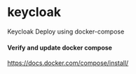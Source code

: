 # keycloak
Keycloak Deploy using docker-compose

#### Verify and update docker compose

https://docs.docker.com/compose/install/

